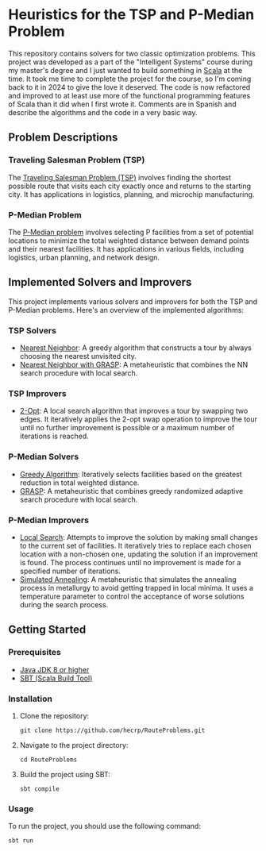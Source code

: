 # Heuristics for the TSP and P-Median Problem

This repository contains solvers for two classic optimization problems. This project was developed as a part of the "Intelligent Systems" course during my master's degree and I just wanted to build something in [Scala](https://www.scala-lang.org/) at the time. It took me time to complete the project for the course, so I'm coming back to it in 2024 to give the love it deserved. The code is now refactored and improved to at least use more of the functional programming features of Scala than it did when I first wrote it. Comments are in Spanish and describe the algorithms and the code in a very basic way.

## Problem Descriptions

### Traveling Salesman Problem (TSP)
The [Traveling Salesman Problem (TSP)](https://en.wikipedia.org/wiki/Travelling_salesman_problem) involves finding the shortest possible route that visits each city exactly once and returns to the starting city. It has applications in logistics, planning, and microchip manufacturing. 

### P-Median Problem
The [P-Median problem](https://en.wikipedia.org/wiki/Facility_location_problem#P-median) involves selecting P facilities from a set of potential locations to minimize the total weighted distance between demand points and their nearest facilities. It has applications in various fields, including logistics, urban planning, and network design.
## Implemented Solvers and Improvers

This project implements various solvers and improvers for both the TSP and P-Median problems. Here's an overview of the implemented algorithms:

### TSP Solvers
- [Nearest Neighbor](https://en.wikipedia.org/wiki/Nearest_neighbour_algorithm): A greedy algorithm that constructs a tour by always choosing the nearest unvisited city.
- [Nearest Neighbor with GRASP](https://en.wikipedia.org/wiki/Greedy_randomized_adaptive_search_procedure): A metaheuristic that combines the NN search procedure with local search.

### TSP Improvers
- [2-Opt](https://en.wikipedia.org/wiki/2-opt): A local search algorithm that improves a tour by swapping two edges. It iteratively applies the 2-opt swap operation to improve the tour until no further improvement is possible or a maximum number of iterations is reached.

### P-Median Solvers
- [Greedy Algorithm](https://en.wikipedia.org/wiki/Greedy_algorithm): Iteratively selects facilities based on the greatest reduction in total weighted distance.
- [GRASP](https://en.wikipedia.org/wiki/Greedy_randomized_adaptive_search_procedure): A metaheuristic that combines greedy randomized adaptive search procedure with local search.

### P-Median Improvers
- [Local Search](https://en.wikipedia.org/wiki/Local_search_(optimization)): Attempts to improve the solution by making small changes to the current set of facilities. It iteratively tries to replace each chosen location with a non-chosen one, updating the solution if an improvement is found. The process continues until no improvement is made for a specified number of iterations.
- [Simulated Annealing](https://en.wikipedia.org/wiki/Simulated_annealing): A metaheuristic that simulates the annealing process in metallurgy to avoid getting trapped in local minima. It uses a temperature parameter to control the acceptance of worse solutions during the search process.

## Getting Started

### Prerequisites

- [Java JDK 8 or higher](https://www.oracle.com/java/technologies/javase-jdk11-downloads.html)
- [SBT (Scala Build Tool)](https://www.scala-sbt.org/download.html)

### Installation

1. Clone the repository:
   ```
   git clone https://github.com/hecrp/RouteProblems.git
   ```
2. Navigate to the project directory:
   ```
   cd RouteProblems
   ```
3. Build the project using SBT:
   ```
   sbt compile
   ```

### Usage

To run the project, you should use the following command:
```
sbt run
```
